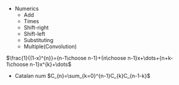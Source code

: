 - Numerics
	- Add
	- Times
	- Shift-right
	- Shift-left
	- Substituting
	- Multiple(Convolution)

$\frac{1}{(1-x)^{n}}={n-1\choose n-1}+{n\choose n-1}x+\dots+{n+k-1\choose n-1}x^{k}+\dots$

- Catalan num
	$C_{n}=\sum_{k=0}^{n-1}C_{k}C_{n-1-k}$